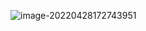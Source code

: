 ![image-20220428172743951](https://aliyun-oss-lpj.oss-cn-qingdao.aliyuncs.com/images/by-picgo/image-20220428172743951.png)

